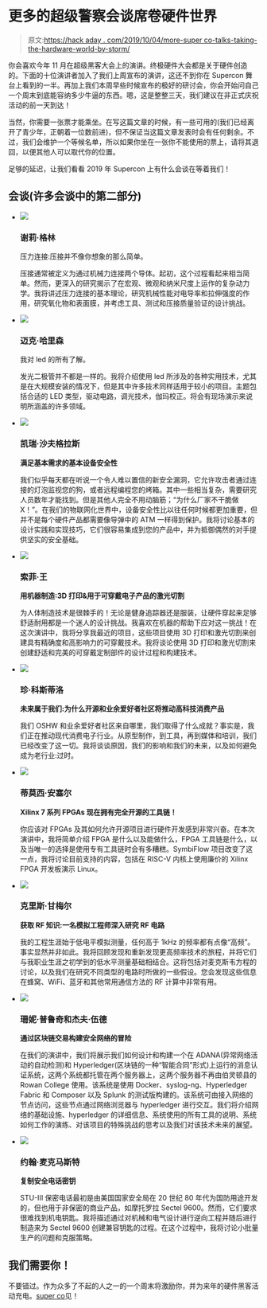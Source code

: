 # 更多的超级警察会谈席卷硬件世界

> 原文:[https://hack aday . com/2019/10/04/more-super co-talks-taking-the-hardware-world-by-storm/](https://hackaday.com/2019/10/04/more-supercon-talks-taking-the-hardware-world-by-storm/)

你会喜欢今年 11 月在超级黑客大会上的演讲。终极硬件大会都是关于硬件创造的。下面的十位演讲者加入了我们上周宣布的演讲，这还不到你在 Supercon 舞台上看到的一半。再加上我们本周早些时候宣布的极好的研讨会，你会开始问自己一个周末到底能容纳多少牛逼的东西。嗯，这是整整三天，我们建议在非正式庆祝活动的前一天到达！

当然，你需要一张票才能乘坐。在写这篇文章的时候，有一些可用的(我们已经离开了青少年，正朝着一位数前进)，但不保证当这篇文章发表时会有任何剩余。不过，我们会维护一个等候名单，所以如果你坐在一张你不能使用的票上，请将其退回，以便其他人可以取代你的位置。

足够的延迟，让我们看看 2019 年 Supercon 上有什么会谈在等着我们！

## 会谈(许多会谈中的第二部分)

*   ![](../Images/29615020b0244dfee4716a665f50b1ae.png)

    ### 谢莉·格林

    压力连接:压接并不像你想象的那么简单。

    压接通常被定义为通过机械力连接两个导体。起初，这个过程看起来相当简单。然而，更深入的研究揭示了在宏观、微观和纳米尺度上运作的复杂动力学。我将讲述压力连接的基本理论，研究机械性能对电导率和拉伸强度的作用，研究氧化物和表面膜，并考虑工具、测试和压接质量验证的设计挑战。

*   ![](../Images/bcf9a3103f57303e33a85f72c2576f65.png)

    ### 迈克·哈里森

    我对 led 的所有了解。

    发光二极管并不都是一样的。我将介绍使用 led 所涉及的各种实用技术，尤其是在大规模安装的情况下，但是其中许多技术同样适用于较小的项目。主题包括合适的 LED 类型，驱动电路，调光技术，伽玛校正。将会有现场演示来说明所涵盖的许多领域。

*   ![](../Images/1fe749a92e3e39fe9744b9b87bcb8ae4.png)

    ### 凯瑞·沙夫格拉斯

    **满足基本需求的基本设备安全性**

    我们似乎每天都在听说一个令人难以置信的新安全漏洞，它允许攻击者通过连接的灯泡监视您的狗，或者远程编程您的烤箱。其中一些相当复杂，需要研究人员数年才能找到。但是其他人完全不用动脑筋；“为什么厂家不干脆做 X！”。在我们的物联网化世界中，设备安全性比以往任何时候都更加重要，但并不是每个硬件产品都需要像导弹中的 ATM 一样得到保护。我将讨论基本的设计实践和实现技巧，它们很容易集成到您的产品中，并为抵御偶然的对手提供坚实的安全基础。

*   ![](../Images/6a9e4e267e26488658ee5051a384b2f1.png)

    ### 索菲·王

    **用机器制造:3D 打印&用于可穿戴电子产品的激光切割**

    为人体制造技术是很棘手的！无论是健身追踪器还是服装，让硬件穿起来足够舒适耐用都是一个迷人的设计挑战。我喜欢在机器的帮助下应对这一挑战！在这次演讲中，我将分享我最近的项目，这些项目使用 3D 打印和激光切割来创建具有精确度和高影响力的可穿戴技术。我将谈论使用 3D 打印和激光切割来创建舒适和完美的可穿戴定制部件的设计过程和构建技术。

*   ![](../Images/71428db70839741e2c98091e3587c269.png)

    ### 珍·科斯蒂洛

    **未来属于我们:为什么开源和业余爱好者社区将推动高科技消费产品**

    我们 OSHW 和业余爱好者社区来自哪里，我们取得了什么成就？事实是，我们正在推动现代消费电子行业。从原型制作，到工具，再到媒体和培训，我们已经改变了这一切。我将谈谈原因，我们的影响和我们的未来，以及如何避免成为老行业:过时。

*   ![](../Images/a4b55025a7b9364a0a4feba4dc7a82f0.png)

    ### 蒂莫西·安塞尔

    **Xilinx 7 系列 FPGAs 现在拥有完全开源的工具链！**

    你应该对 FPGAs 及其如何允许开源项目进行硬件开发感到非常兴奋。在本次演讲中，我将简单介绍 FPGA 是什么以及能做什么，FPGA 工具链是什么，以及当唯一的选择是使用专有工具链时会有多糟糕。SymbiFlow 项目改变了这一点，我将讨论目前支持的内容，包括在 RISC-V 内核上使用廉价的 Xilinx FPGA 开发板演示 Linux。

*   ![](../Images/b23be2a6de0818ae7e47b2f1289fd802.png)

    ### 克里斯·甘梅尔

    **获取 RF 知识:一名模拟工程师深入研究 RF 电路**

    我的工程生涯始于低电平模拟测量，任何高于 1kHz 的频率都有点像“高频”。事实显然并非如此。我将回顾发现和重新发现更高频率技术的旅程，并将它们与我职业生涯之初学到的低水平测量基础相结合。这将包括对麦克斯韦方程的讨论，以及我们在研究不同类型的电路时所做的一些假设。您会发现这些信息在蜂窝、WiFi、蓝牙和其他常用通信方法的 RF 计算中非常有用。

*   ![](../Images/d202a05e40eac0488e637a713d8a9063.png)

    ### 珊妮·普鲁奇和杰夫·伍德

    **通过区块链交易构建安全网络的冒险**

    在我们的演讲中，我们将展示我们如何设计和构建一个在 ADANA(异常网络活动的自动检测)和 Hyperledger(区块链的一种“智能合同”形式)上运行的消息认证系统，这两个系统都托管在两个服务器上，这两个服务器不再由伯灵顿县的 Rowan College 使用。该系统是使用 Docker、syslog-ng、Hyperledger Fabric 和 Composer 以及 Splunk 的测试版构建的。该系统可由接入网络的节点访问，这些节点通过网络浏览器与 hyperledger 进行交互。我们将介绍网络的基础设施、hyperledger 的详细信息、系统使用的所有工具的说明、系统如何工作的演练、对该项目的特殊挑战的思考以及我们对该技术未来的展望。

*   ![](../Images/3d226a623db02de8722b10025b742fb3.png)

    ### 约翰·麦克马斯特

    **复制安全电话密钥**

    STU-III 保密电话最初是由美国国家安全局在 20 世纪 80 年代为国防用途开发的，但也用于非保密的商业产品，如摩托罗拉 Sectel 9600。然而，它们要求很难找到机电钥匙。我将描述通过对机械和电气设计进行逆向工程并随后进行制造来为 Sectel 9600 创建兼容钥匙的过程。在这个过程中，我将讨论小批量生产的问题和克服策略。

## 我们需要你！

不要错过。作为众多了不起的人之一的一个周末将激励你，并为来年的硬件黑客活动充电。[super co](https://www.eventbrite.com/e/2019-hackaday-superconference-tickets-60129236164?aff=1004com)见！